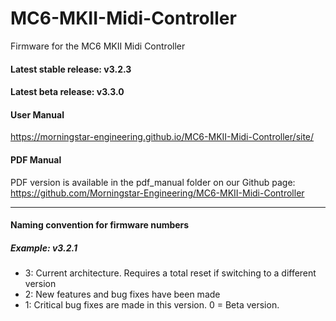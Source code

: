 # MC6-MKII-Midi-Controller
Firmware for the MC6 MKII Midi Controller

#### Latest stable release: v3.2.3
#### Latest beta release: v3.3.0

#### User Manual

https://morningstar-engineering.github.io/MC6-MKII-Midi-Controller/site/

#### PDF Manual

PDF version is available in the pdf_manual folder on our Github page:
https://github.com/Morningstar-Engineering/MC6-MKII-Midi-Controller

---

#### Naming convention for firmware numbers

##### Example: v3.2.1
- 3: Current architecture. Requires a total reset if switching to a different version
- 2: New features and bug fixes have been made
- 1: Critical bug fixes are made in this version. 0 = Beta version.
